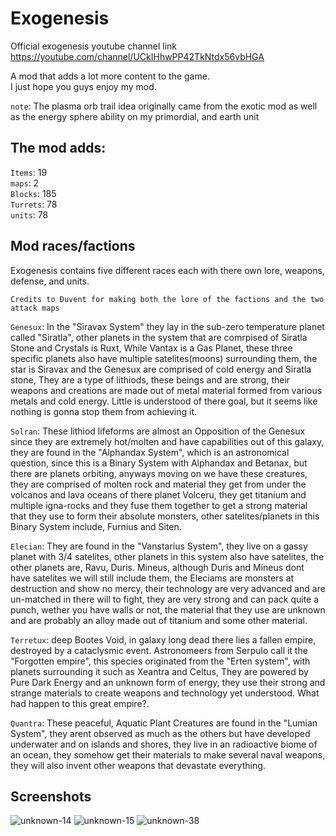 # Exogenesis

Official exogenesis youtube channel link https://youtube.com/channel/UCkIHhwPP42TkNtdx56vbHGA

A mod that adds a lot more content to the game.
<br>I just hope you guys enjoy my mod.

`note`: The plasma orb trail idea originally came from the exotic mod as well as the energy sphere ability on my primordial, and earth unit

## The mod adds: 
`Items`: 19
<br>`maps`: 2
<br>`Blocks`: 185
<br>`Turrets`: 78
<br>`units`: 78

## Mod races/factions 
Exogenesis contains five different races each with there own lore, weapons, defense, and units.

`Credits to Đuvent for making both the lore of the factions and the two attack maps`

`Genesux`: In the "Siravax System" they lay in the sub-zero temperature planet called "Siratla", other planets in the system that are comrpised of Siratla Stone and Crystals is Ruxt, While Vantax is a Gas Planet, these three specific planets also have multiple satelites(moons) surrounding them, the star is Siravax and the Genesux are comprised of cold energy and Siratla stone, They are a type of lithiods, these beings and are strong, their weapons and creations are made out of metal material formed from various metals and cold energy. Little is understood of there goal, but it seems like nothing is gonna stop them from achieving it.

`Solran`: These lithiod lifeforms are almost an Opposition of the Genesux since they are extremely hot/molten and have capabilities out of this galaxy, they are found in the "Alphandax System", which is an astronomical question, since this is a Binary System with Alphandax and Betanax, but there are planets orbiting, anyways moving on we have these creatures, they are comprised of molten rock and material they get from under the volcanos and lava oceans of there planet Volceru, they get titanium and multiple igna-rocks and they fuse them together to get a strong material that they use to form their absolute monsters, other satelites/planets in this Binary System include, Furnius and Siten.

`Elecian`: They are found in the "Vanstarius System", they live on a gassy planet with 3/4 satelites, other planets in this system also have satelites, the other planets are, Ravu, Duris. Mineus, although Duris and Mineus dont have satelites we will still include them, the Eleciams are monsters at destruction and show no mercy, their technology are very advanced and are un-matched in there will to fight, they are very strong and can pack quite a punch, wether you have walls or not, the material that they use are unknown and are probably an alloy made out of titanium and some other material.

`Terretux`: deep Bootes Void, in galaxy long dead there lies a fallen empire, destroyed by a cataclysmic event. Astronomeers from Serpulo call it the "Forgotten empire", this species originated from the "Erten system", with planets surrounding it such as Xeantra and Celtus, They are powered by Pure Dark Energy and an unknown form of energy, they use their strong and strange materials to create weapons and technology yet understood. What had happen to this great empire?.

`Quantra`: These peaceful, Aquatic Plant Creatures are found in the "Lumian System", they arent observed as much as the others but have developed underwater and on islands and shores, they live in an radioactive biome of an ocean, they somehow get their materials to make several naval weapons, they will also invent other weapons that devastate everything.

## Screenshots
![unknown-14](https://user-images.githubusercontent.com/68311340/118233805-7227c080-b460-11eb-99cd-5ab35cecb273.png)
![unknown-15](https://user-images.githubusercontent.com/68311340/118233809-7358ed80-b460-11eb-8077-b3304aab2e0d.png)
![unknown-38](https://user-images.githubusercontent.com/68311340/130359909-ac7c29a2-f6ea-4b07-a68a-d8beeba6b93a.png)

